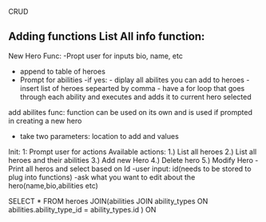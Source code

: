CRUD

Adding functions 
List All info function:
- 






New Hero Func:
-Propt user for inputs bio, name, etc
- append to table of heroes
- Prompt for abilities 
    -if yes: 
        - diplay all abilites you can add to heroes
        - insert list of heroes sepearted by comma 
        - have a for loop that goes through each ability and executes and adds it to current hero selected 

add abilites func: function can be used on its own and is used if prompted in creating a new hero 
 - take two parameters: location to add and values





 Init:
 1: Prompt user for actions
    Available actions:
     1.) List all heroes
     2.) List all heroes and their abilities
     3.) Add new Hero
     4.) Delete hero 
     5.) Modify Hero 
        -Print all heros and select based on Id
        -user input: id(needs to be stored to plug into functions)
        -ask what you want to edit about the hero(name,bio,abilities etc)

SELECT * FROM heroes JOIN(abilities JOIN ability_types ON abilities.ability_type_id = ability_types.id ) ON 
